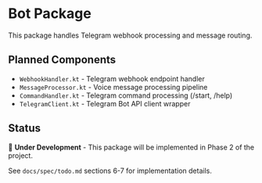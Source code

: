 # Bot Package

This package handles Telegram webhook processing and message routing.

## Planned Components

- `WebhookHandler.kt` - Telegram webhook endpoint handler
- `MessageProcessor.kt` - Voice message processing pipeline
- `CommandHandler.kt` - Telegram command processing (/start, /help)
- `TelegramClient.kt` - Telegram Bot API client wrapper

## Status

🚧 **Under Development** - This package will be implemented in Phase 2 of the project.

See `docs/spec/todo.md` sections 6-7 for implementation details.